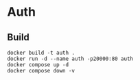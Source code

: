 # Auth

## Build
```
docker build -t auth .
docker run -d --name auth -p20000:80 auth
docker compose up -d
docker compose down -v
```